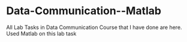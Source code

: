 # Data-Communication--Matlab
All Lab Tasks in Data Communication Course that I have done are here. Used Matlab on this lab task
